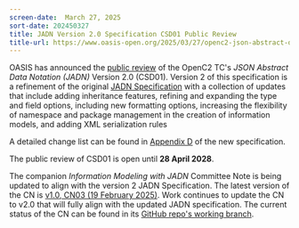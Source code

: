 ```yaml
---
screen-date:  March 27, 2025
sort-date: 202450327
title: JADN Version 2.0 Specification CSD01 Public Review
title-url: https://www.oasis-open.org/2025/03/27/openc2-json-abstract-data-notation-jadn-version-2-0-csd01-available-for-comment/
---
```


OASIS has announced the 
[public review](https://www.oasis-open.org/2025/03/27/openc2-json-abstract-data-notation-jadn-version-2-0-csd01-available-for-comment/)
of the OpenC2 TC's *JSON Abstract Data Notation (JADN)* Version 2.0 (CSD01). Version 2 of
this specification is a refinement of the original
[JADN Specification](https://docs.oasis-open.org/openc2/jadn/v1.0/jadn-v1.0.html) with a collection of updates that include 
adding inheritance features,
refining and expanding the type and field options, including new formatting options,
increasing the flexibility of namespace and package management in the creation of information models, and
adding XML serialization rules

A detailed change list can be found in [Appendix D](https://docs.oasis-open.org/openc2/jadn/v2.0/jadn-v2.0.html#changes-from-v10-to-v20) of the new specification.

The public review of CSD01 is open until **28 April 2028**.

The companion *Information Modeling with JADN* Committee Note is being updated
to align with the version 2 JADN Specification. The latest version of the CN is
[v1.0, CN03 (19 February 2025)](https://docs.oasis-open.org/openc2/imjadn/v1.0/cn03/imjadn-v1.0-cn03.html).
Work continues to update the CN to v2.0 that will fully align with the updated JADN
specification. The current status of the CN can be found in its [GitHub repo's
working branch](https://github.com/oasis-tcs/openc2-jadn-im/tree/working).